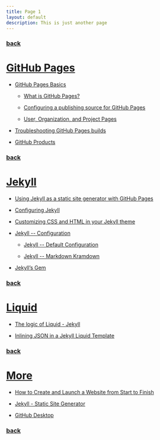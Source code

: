 ```yaml
---
title: Page 1
layout: default
description: This is just another page
---
```


### [back](./)

# [GitHub Pages](https://pages.github.com/)

- [GitHub Pages Basics](
   https://help.github.com/en/categories/github-pages-basics
  )

  - [What is GitHub Pages?](
     https://help.github.com/en/articles/what-is-github-pages
    )

  - [Configuring a publishing source for GitHub Pages](
     https://help.github.com/en/articles/configuring-a-publishing-source-for-github-pages
    )

  - [User, Organization, and Project Pages](
     https://help.github.com/en/articles/user-organization-and-project-pages
    )

- [Troubleshooting GitHub Pages builds](
   https://help.github.com/en/articles/troubleshooting-github-pages-builds
  )

- [GitHub Products](
   https://help.github.com/en/articles/githubs-products
 )

### [back](./)

# [Jekyll](https://jekyllrb.com/)

- [Using Jekyll as a static site generator with GitHub Pages](
   https://help.github.com/en/articles/using-jekyll-as-a-static-site-generator-with-github-pages
  )

- [Configuring Jekyll](
   https://help.github.com/en/articles/configuring-jekyll
  )

- [Customizing CSS and HTML in your Jekyll theme](
   https://help.github.com/en/articles/customizing-css-and-html-in-your-jekyll-theme
  )

- [Jekyll -- Configuration](
   https://jekyllrb.com/docs/configuration/
  )

  - [Jekyll -- Default Configuration](
     https://jekyllrb.com/docs/configuration/default/
    )

  - [Jekyll -- Markdown Kramdown](
     https://jekyllrb.com/docs/configuration/markdown/
    )

- [Jekyll’s Gem](
   https://rubygems.org/gems/jekyll
  )

### [back](./)

# [Liquid](https://shopify.github.io/liquid/)

- [The logic of Liquid - Jekyll](
   https://www.thomas-bishop.com/blog/introduction-to-liquid-for-jekyll-development/
  )

- [Inlining JSON in a Jekyll Liquid Template](
   https://mrcoles.com/inlining-json-jekyll-liquid-template/
  )

### [back](./)

# [More](https://Webweb4.vlsm.org/)

- [How to Create and Launch a Website from Start to Finish](
   https://startbootstrap.com/guides/how-to-create-a-website-with-github-pages/
  )

- [Jekyll - Static Site Generator](
   https://www.youtube.com/watch?v=T1itpPvFWHI&list=PLLAZ4kZ9dFpOPV5C5Ay0pHaa0RJFhcmcB
  )
  
- [GitHub Desktop](
   https://desktop.github.com/
  )

### [back](./)


